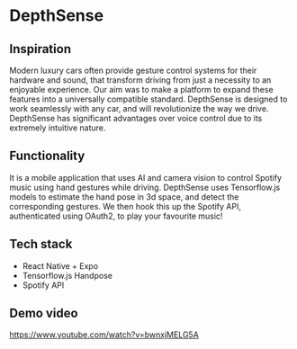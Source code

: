# DepthSense

## Inspiration
Modern luxury cars often provide gesture control systems for their hardware and sound, that transform driving from just a necessity to an enjoyable experience. Our aim was to make a platform to expand these features into a universally compatible standard. DepthSense is designed to work seamlessly with any car, and will revolutionize the way we drive. DepthSense has significant advantages over voice control due to its extremely intuitive nature.

## Functionality
It is a mobile application that uses AI and camera vision to control Spotify music using hand gestures while driving. DepthSense uses Tensorflow.js models to estimate the hand pose in 3d space, and detect the corresponding gestures. We then hook this up the Spotify API, authenticated using OAuth2, to play your favourite music!

## Tech stack
- React Native + Expo
- Tensorflow.js Handpose
- Spotify API

## Demo video
https://www.youtube.com/watch?v=bwnxjMELG5A

